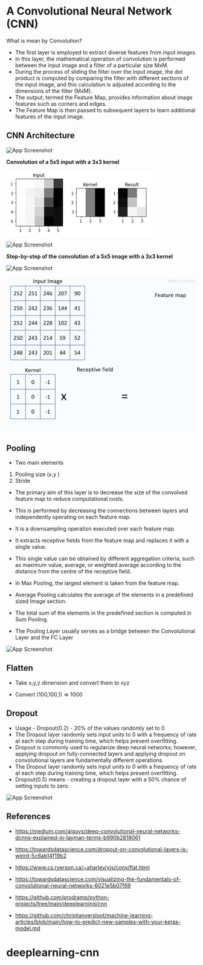 
# A Convolutional Neural Network (CNN)

What is mean by Convolution?

* The first layer is employed to extract diverse features from input images.
* In this layer, the mathematical operation of convolution is performed between the input image and a filter of a particular size MxM.
* During the process of sliding the filter over the input image, the dot product is computed by comparing the filter with different sections of the input image, and this calculation is adjusted according to the dimensions of the filter (MxM).
* The output, termed the Feature Map, provides information about image features such as corners and edges.
* The Feature Map is then passed to subsequent layers to learn additional features of the input image.





## CNN Architecture

![App Screenshot](https://editor.analyticsvidhya.com/uploads/59954intro%20to%20CNN.JPG)



**Convolution of a 5x5 input with a 3x3 kernel**

![App Screenshot](https://github.com/prodramp/python-projects/blob/main/images/5x5-cov.png?raw=true)

![App Screenshot](https://www.researchgate.net/publication/348296106/figure/fig2/AS:977241114681348@1610003846772/Example-of-Convolutional-layer.ppm)

**Step-by-step of the convolution of a 5x5 image with a 3x3 kernel**

![App Screenshot](https://miro.medium.com/v2/resize:fit:1200/0*eqdnS06UbtxxYec3.gif)

![App Screenshot](https://github.com/prodramp/python-projects/blob/main/images/5x5-img-conv-3x3kernel.png?raw=true)
## Pooling

* Two main elements 

1. Pooling size (x,y )
2. Stride



* The primary aim of this layer is to decrease the size of the convolved feature map to reduce computational costs.

* This is performed by decreasing the connections between layers and independently operating on each feature map.

* It is a downsampling operation executed over each feature map.

* It extracts receptive fields from the feature map and replaces it with a single value.

* This single value can be obtained by different aggregation criteria, such as maximum value, average, or weighted average according to the distance from the centre of the receptive field.

* In Max Pooling, the largest element is taken from the feature map.

* Average Pooling calculates the average of the elements in a predefined sized Image section.

* The total sum of the elements in the predefined section is computed in Sum Pooling.

* The Pooling Layer usually serves as a bridge between the Convolutional Layer and the FC Layer

![App Screenshot](https://miro.medium.com/v2/resize:fit:679/1*fXxDBsJ96FKEtMOa9vNgjA.gif)


## Flatten



* Take x,y,z dimension and convert them to xyz

* Convert (100,100,1) => 1000

## Dropout



* Usage - Dropout(0.2) - 20% of the values randomly set to 0
* The Dropout layer randomly sets input units to 0 with a frequency of rate at each step during training time, which helps prevent overfitting.
* Dropout is commonly used to regularize deep neural networks; however, applying dropout on fully-connected layers and applying dropout on convolutional layers are fundamentally different operations.
* The Dropout layer randomly sets input units to 0 with a frequency of rate at each step during training time, which helps prevent overfitting.
* Dropout(0.5) means - creating a dropout layer with a 50% chance of setting inputs to zero.

![App Screenshot](https://www.oreilly.com/api/v2/epubs/9781788295628/files/assets/d4d20bd7-192c-48e7-9da2-6d3ddc7929e7.png)
## References



* https://medium.com/aiguys/deep-convolutional-neural-networks-dcnns-explained-in-layman-terms-b990b2818061

* https://towardsdatascience.com/dropout-on-convolutional-layers-is-weird-5c6ab14f19b2

* https://www.cs.ryerson.ca/~aharley/vis/conv/flat.html

* https://towardsdatascience.com/visualizing-the-fundamentals-of-convolutional-neural-networks-6021e5b07f69

* https://github.com/prodramp/python-projects/tree/main/deeplearning/cnn

* https://github.com/christianversloot/machine-learning-articles/blob/main/how-to-predict-new-samples-with-your-keras-model.md
# deeplearning-cnn
